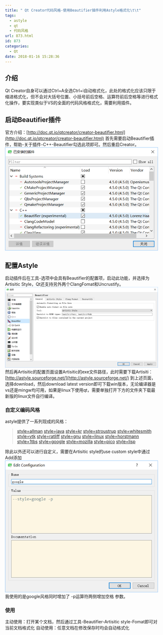 ```yaml
---
title: " Qt Creator代码风格-使用Beautifier插件利用Astyle格式化\t\t"
tags:
  - astyle
  - qt
  - 代码风格
url: 873.html
id: 873
categories:
  - Qt
date: 2018-01-16 15:28:36
---
```


介绍
--

Qt Creator自身可以通过Ctrl+A全选Ctrl+i自动格式化，此处的格式化应该只限于缩进格式化，但不会对大括号位置、小括号前后空格、运算符前后空格等进行格式化操作，要实现类似于VS的全面的代码风格格式化，需要利用插件。

启动Beautifier插件
--------------

官方介绍：[http://doc.qt.io/qtcreator/creator-beautifier.html](http://doc.qt.io/qtcreator/creator-beautifier.html) 首先需要启动Beautifier插件，帮助-关于插件-C++-Beautifier勾选此项即可。然后重启Creator。 ![](https://github.com/TechieL/MyBlogPictureBackup/raw/master/%E5%9B%BE%E7%89%87/%E6%96%87%E7%AB%A0%E5%9B%BE%E7%89%87/Qt%20Creator%E4%BB%A3%E7%A0%81%E9%A3%8E%E6%A0%BC-%E4%BD%BF%E7%94%A8Beautifier%E6%8F%92%E4%BB%B6%E5%88%A9%E7%94%A8Astyle%E6%A0%BC%E5%BC%8F%E5%8C%96/1.png)

配置Astyle
--------

启动插件后在工具-选项中会具有Beautifier的配置项，启动此功能，并选择为Artisitic Style，Qt还支持另外两个ClangFomat和Uncrustify。 ![](https://github.com/TechieL/MyBlogPictureBackup/raw/master/%E5%9B%BE%E7%89%87/%E6%96%87%E7%AB%A0%E5%9B%BE%E7%89%87/Qt%20Creator%E4%BB%A3%E7%A0%81%E9%A3%8E%E6%A0%BC-%E4%BD%BF%E7%94%A8Beautifier%E6%8F%92%E4%BB%B6%E5%88%A9%E7%94%A8Astyle%E6%A0%BC%E5%BC%8F%E5%8C%96/2.png) 然后再Artisitic的配置页面设置Artisitic的exe文件路径，此时需要下载Artisiti：[http://astyle.sourceforge.net/](http://astyle.sourceforge.net/) 到上述页面，选择download，然后download latest version即可下载win版本，无论编译器是vs还是mingw均可用，如果是linux下使用qt，需要单独打开下方的文件夹下载最新版的linux文件自行编译。

### 自定义编码风格

astyle提供了一系列现成的风格：

> [style=allman](http://astyle.sourceforge.net/astyle.html#_style=allman) [style=java](http://astyle.sourceforge.net/astyle.html#_style=java) [style=kr](http://astyle.sourceforge.net/astyle.html#_style=kr) [style=stroustrup](http://astyle.sourceforge.net/astyle.html#_style=stroustrup) [style=whitesmith](http://astyle.sourceforge.net/astyle.html#_style=whitesmith) [style=vtk](http://astyle.sourceforge.net/astyle.html#_style=vtk) [style=ratliff](http://astyle.sourceforge.net/astyle.html#_style=ratliff) [style=gnu](http://astyle.sourceforge.net/astyle.html#_style=gnu) [style=linux](http://astyle.sourceforge.net/astyle.html#_style=linux) [style=horstmann](http://astyle.sourceforge.net/astyle.html#_style=horstmann) [style=1tbs](http://astyle.sourceforge.net/astyle.html#_style=1tbs) [style=google](http://astyle.sourceforge.net/astyle.html#_style=google) [style=mozilla](http://astyle.sourceforge.net/astyle.html#_style=mozilla) [style=pico](http://astyle.sourceforge.net/astyle.html#_style=pico) [style=lisp](http://astyle.sourceforge.net/astyle.html#_style=lisp)

除此以外还可以进行自定义，需要在Artisitic style的use custom style中通过Add添加 ![](https://github.com/TechieL/MyBlogPictureBackup/raw/master/%E5%9B%BE%E7%89%87/%E6%96%87%E7%AB%A0%E5%9B%BE%E7%89%87/Qt%20Creator%E4%BB%A3%E7%A0%81%E9%A3%8E%E6%A0%BC-%E4%BD%BF%E7%94%A8Beautifier%E6%8F%92%E4%BB%B6%E5%88%A9%E7%94%A8Astyle%E6%A0%BC%E5%BC%8F%E5%8C%96/4.png) 我使用的是google风格同时增加了 -p运算符两侧增加空格 参数。

### 使用

主动使用：打开某个文档，然后通过工具-Beautifier-Artisitic style-Fomat即可对当前文档格式化 自动使用：任意文档在修改保存时均会自动格式化